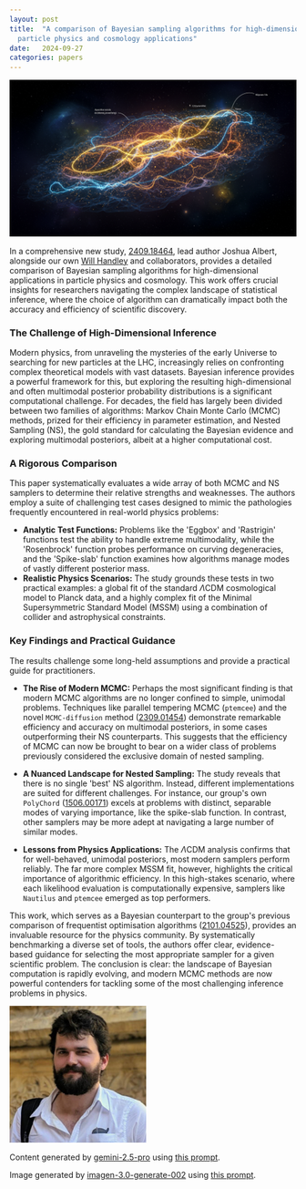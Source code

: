 ```yaml
---
layout: post
title:  "A comparison of Bayesian sampling algorithms for high-dimensional
  particle physics and cosmology applications"
date:   2024-09-27
categories: papers
---
```

![AI generated image](/assets/images/posts/2024-09-27-2409.18464.png)

<!-- BEGINNING OF GENERATED POST -->
In a comprehensive new study, [2409.18464](https://arxiv.org/abs/2409.18464), lead author Joshua Albert, alongside our own [Will Handley](https://willhandley.co.uk) and collaborators, provides a detailed comparison of Bayesian sampling algorithms for high-dimensional applications in particle physics and cosmology. This work offers crucial insights for researchers navigating the complex landscape of statistical inference, where the choice of algorithm can dramatically impact both the accuracy and efficiency of scientific discovery.

### The Challenge of High-Dimensional Inference
Modern physics, from unraveling the mysteries of the early Universe to searching for new particles at the LHC, increasingly relies on confronting complex theoretical models with vast datasets. Bayesian inference provides a powerful framework for this, but exploring the resulting high-dimensional and often multimodal posterior probability distributions is a significant computational challenge. For decades, the field has largely been divided between two families of algorithms: Markov Chain Monte Carlo (MCMC) methods, prized for their efficiency in parameter estimation, and Nested Sampling (NS), the gold standard for calculating the Bayesian evidence and exploring multimodal posteriors, albeit at a higher computational cost.

### A Rigorous Comparison
This paper systematically evaluates a wide array of both MCMC and NS samplers to determine their relative strengths and weaknesses. The authors employ a suite of challenging test cases designed to mimic the pathologies frequently encountered in real-world physics problems:
*   **Analytic Test Functions:** Problems like the 'Eggbox' and 'Rastrigin' functions test the ability to handle extreme multimodality, while the 'Rosenbrock' function probes performance on curving degeneracies, and the 'Spike-slab' function examines how algorithms manage modes of vastly different posterior mass.
*   **Realistic Physics Scenarios:** The study grounds these tests in two practical examples: a global fit of the standard $\Lambda$CDM cosmological model to Planck data, and a highly complex fit of the Minimal Supersymmetric Standard Model (MSSM) using a combination of collider and astrophysical constraints.

### Key Findings and Practical Guidance
The results challenge some long-held assumptions and provide a practical guide for practitioners.

*   **The Rise of Modern MCMC:** Perhaps the most significant finding is that modern MCMC algorithms are no longer confined to simple, unimodal problems. Techniques like parallel tempering MCMC (`ptemcee`) and the novel `MCMC-diffusion` method ([2309.01454](https://arxiv.org/abs/2309.01454)) demonstrate remarkable efficiency and accuracy on multimodal posteriors, in some cases outperforming their NS counterparts. This suggests that the efficiency of MCMC can now be brought to bear on a wider class of problems previously considered the exclusive domain of nested sampling.

*   **A Nuanced Landscape for Nested Sampling:** The study reveals that there is no single 'best' NS algorithm. Instead, different implementations are suited for different challenges. For instance, our group's own `PolyChord` ([1506.00171](https://arxiv.org/abs/1506.00171)) excels at problems with distinct, separable modes of varying importance, like the spike-slab function. In contrast, other samplers may be more adept at navigating a large number of similar modes.

*   **Lessons from Physics Applications:** The $\Lambda$CDM analysis confirms that for well-behaved, unimodal posteriors, most modern samplers perform reliably. The far more complex MSSM fit, however, highlights the critical importance of algorithmic efficiency. In this high-stakes scenario, where each likelihood evaluation is computationally expensive, samplers like `Nautilus` and `ptemcee` emerged as top performers.

This work, which serves as a Bayesian counterpart to the group's previous comparison of frequentist optimisation algorithms ([2101.04525](https://arxiv.org/abs/2101.04525)), provides an invaluable resource for the physics community. By systematically benchmarking a diverse set of tools, the authors offer clear, evidence-based guidance for selecting the most appropriate sampler for a given scientific problem. The conclusion is clear: the landscape of Bayesian computation is rapidly evolving, and modern MCMC methods are now powerful contenders for tackling some of the most challenging inference problems in physics.
<!-- END OF GENERATED POST -->

<img src="/assets/group/images/will_handley.jpg" alt="Will Handley" style="width: auto; height: 25vw;">

Content generated by [gemini-2.5-pro](https://deepmind.google/technologies/gemini/) using [this prompt](/prompts/content/2024-09-27-2409.18464.txt).

Image generated by [imagen-3.0-generate-002](https://deepmind.google/technologies/gemini/) using [this prompt](/prompts/images/2024-09-27-2409.18464.txt).
